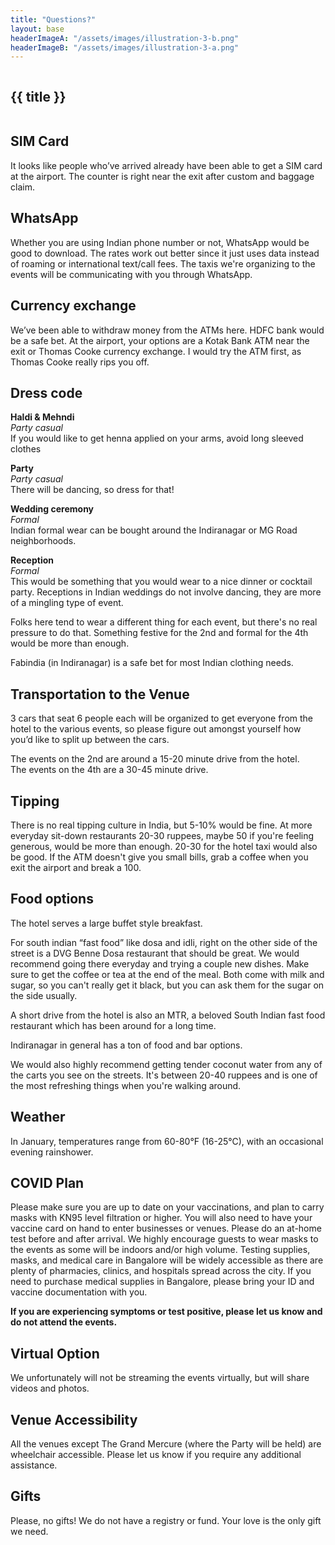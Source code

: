 ```yaml
---
title: "Questions?"
layout: base
headerImageA: "/assets/images/illustration-3-b.png"
headerImageB: "/assets/images/illustration-3-a.png"
---
```


<section class="page__header">
    <figure class="header__image left"><img src="{{ headerImageA }}" alt=""></figure>
    <h1 class="header__title">{{ title }}</h1>
    <figure class="header__image right"><img src="{{ headerImageB }}" alt=""></figure>
</section>
<section class="page__section">
    <article class="page__row">
        <div class="page__column">
            <h2 class="page__title">SIM Card</h2>
        </div>
        <div class="page__column">
            <p class="page__description">It looks like people who’ve arrived already have been able to get a SIM card at the airport. The counter is right near the exit after custom and baggage claim.</p>
        </div>
    </article>
    <article class="page__row">
        <div class="page__column">
            <h2 class="page__title">WhatsApp</h2>
        </div>
        <div class="page__column">
            <p class="page__description">Whether you are using Indian phone number or not, WhatsApp would be good to download. The rates work out better since it just uses data instead of roaming or international text/call fees. The taxis we're organizing to the events will be communicating with you through WhatsApp.</p>
        </div>
    </article>
    <article class="page__row">
        <div class="page__column">
            <h2 class="page__title">Currency exchange</h2>
        </div>
        <div class="page__column">
            <p class="page__description">We’ve been able to withdraw money from the ATMs here. HDFC bank would be a safe bet. At the airport, your options are a Kotak Bank ATM near the exit or Thomas Cooke currency exchange. I would try the ATM first, as Thomas Cooke really rips you off.</p>
        </div>
    </article>
     <article class="page__row">
        <div class="page__column">
            <h2 class="page__title">Dress code</h2>
        </div>
        <div class="page__column">
            <p class="page__description">
                <strong>Haldi & Mehndi</strong><br>
                <em>Party casual</em><br>
                If you would like to get henna applied on your arms, avoid long sleeved clothes
            </p>
            <p class="page__description">
                <strong>Party</strong><br>
                <em>Party casual</em><br>
                There will be dancing, so dress for that! 
            </p>
            <p class="page__description">
                <strong>Wedding ceremony</strong><br>
                <em>Formal</em><br>
                Indian formal wear can be bought around the Indiranagar or MG Road neighborhoods.
            </p>
            <p class="page__description">
                <strong>Reception</strong><br>
                <em>Formal</em><br>
                This would be something that you would wear to a nice dinner or cocktail party. Receptions in Indian weddings do not involve dancing, they are more of a mingling type of event.
            </p>
            <p class="page__description">
                Folks here tend to wear a different thing for each event, but there's no real pressure to do that. Something festive for the 2nd and formal for the 4th would be more than enough.
            </p>
            <p class="page__description">
                Fabindia (in Indiranagar) is a safe bet for most Indian clothing needs.
            </p>
        </div>
    </article>
    <article class="page__row">
        <div class="page__column">
            <h2 class="page__title">Transportation to the Venue</h2>
        </div>
        <div class="page__column">
            <p class="page__description">
                3 cars that seat 6 people each will be organized to get everyone from the hotel to the various events, so please figure out amongst yourself how you’d like to split up between the cars.
            </p>
            <p class="page__description">
                The events on the 2nd are around a 15-20 minute drive from the hotel. <br>
                The events on the 4th are a 30-45 minute drive.
            </p>
        </div>
    </article>
    <article class="page__row">
        <div class="page__column">
            <h2 class="page__title">Tipping</h2>
        </div>
        <div class="page__column">
            <p class="page__description">There is no real tipping culture in India, but 5-10% would be fine. At more everyday sit-down restaurants 20-30 ruppees, maybe 50 if you're feeling generous, would be more than enough. 20-30 for the hotel taxi would also be good. If the ATM doesn't give you small bills, grab a coffee when you exit the airport and break a 100.</p>
        </div>
    </article>
    <article class="page__row">
        <div class="page__column">
            <h2 class="page__title">Food options</h2>
        </div>
        <div class="page__column">
            <p class="page__description">
                The hotel serves a large buffet style breakfast.
                </p>
            <p class="page__description">
                For south indian “fast food” like dosa and idli, right on the other side of the street is a DVG Benne Dosa restaurant that should be great. We would recommend going there everyday and trying a couple new dishes. Make sure to get the coffee or tea at the end of the meal. Both come with milk and sugar, so you can't really get it black, but you can ask them for the sugar on the side usually.
                </p>
            <p class="page__description">
                A short drive from the hotel is also an MTR, a beloved South Indian fast food restaurant which has been around for a long time.
                </p>
            <p class="page__description">
                Indiranagar in general has a ton of food and bar options.
            </p>
            <p class="page__description">
                We would also highly recommend getting tender coconut water from any of the carts you see on the streets. It's between 20-40 ruppees and is one of the most refreshing things when you're walking around.
            </p>
        </div>
    </article>
    <article class="page__row">
        <div class="page__column">
            <h2 class="page__title">Weather</h2>
        </div>
        <div class="page__column">
            <p class="page__description">In January, temperatures range from 60-80°F (16-25°C), with an occasional evening rainshower.</p>
        </div>
    </article>
    <article class="page__row">
        <div class="page__column">
            <h2 class="page__title">COVID Plan</h2>
        </div>
        <div class="page__column">
            <p class="page__description">Please make sure you are up to date on your vaccinations, and plan to carry masks with KN95 level filtration or higher. You will also need to have your vaccine card on hand to enter businesses or venues. Please do an at-home test before and after arrival. We highly encourage guests to wear masks to the events as some will be indoors and/or high volume. Testing supplies, masks, and medical care in Bangalore will be widely accessible as there are plenty of pharmacies, clinics, and hospitals spread across the city. If you need to purchase medical supplies in Bangalore, please bring your ID and vaccine documentation with you.</p>
            <p class="page__description"><strong>If you are experiencing symptoms or test positive, please let us know and do not attend the events.</strong></p>
        </div>
    </article>
    <article class="page__row">
        <div class="page__column">
            <h2 class="page__title">Virtual Option</h2>
        </div>
        <div class="page__column">
            <p class="page__description">We unfortunately will not be streaming the events virtually, but will share videos and photos.</p>
        </div>
    </article>
    <article class="page__row">
        <div class="page__column">
            <h2 class="page__title">Venue Accessibility</h2>
        </div>
        <div class="page__column">
            <p class="page__description">All the venues except The Grand Mercure (where the Party will be held) are wheelchair accessible. Please let us know if you require any additional assistance.</p>
        </div>
    </article>
     <article class="page__row">
        <div class="page__column">
            <h2 class="page__title">Gifts</h2>
        </div>
        <div class="page__column">
            <p class="page__description">Please, no gifts! We do not have a registry or fund. Your love is the only gift we need.</p>
        </div>
    </article>
</section>
